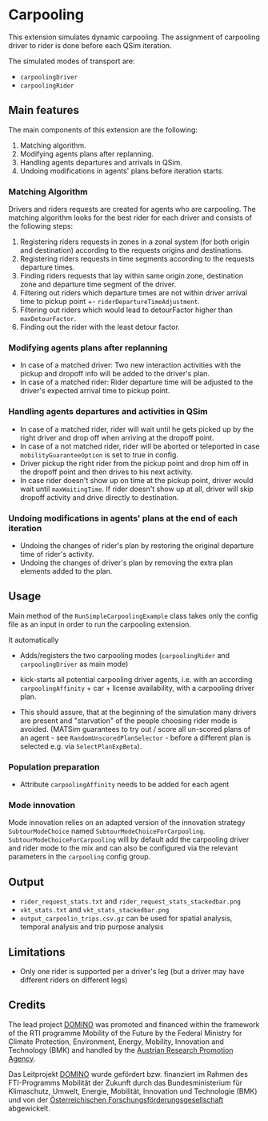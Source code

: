 # Carpooling

This extension simulates dynamic carpooling.
The assignment of carpooling driver to rider is done before each QSim iteration.

The simulated modes of transport are:
- `carpoolingDriver`
- `carpoolingRider`

## Main features

The main components of this extension are the following:

1. Matching algorithm.
2. Modifying agents plans after replanning.
3. Handling agents departures and arrivals in QSim.
4. Undoing modifications in agents' plans before iteration starts.

### Matching Algorithm
Drivers and riders requests are created for agents who are carpooling.
The matching algorithm looks for the best rider for each driver and consists of the following steps:

1. Registering riders requests in zones in a zonal system (for both origin and destination) according to the requests origins and destinations.
2. Registering riders requests in time segments according to the requests departure times.
3. Finding riders requests that lay within same origin zone, destination zone and departure time segment of the driver.
4. Filtering out riders which departure times are not within driver arrival time to pickup point +- `riderDepartureTimeAdjustment`.
5. Filtering out riders which would lead to detourFactor higher than `maxDetourFactor`.
6. Finding out the rider with the least detour factor.

### Modifying agents plans after replanning
- In case of a matched driver: Two new interaction activities with the pickup and dropoff info will be added to the driver's plan.
- In case of a matched rider: Rider departure time will be adjusted to the driver's expected arrival time to pickup point.

### Handling agents departures and activities in QSim
- In case of a matched rider, rider will wait until he gets picked up by the right driver and drop off when arriving at the dropoff point.
- In case of a not matched rider, rider will be aborted or teleported in case `mobilityGuaranteeOption` is set to true in config.
- Driver pickup the right rider from the pickup point and drop him off in the dropoff point and then drives to his next activity.
- In case rider doesn't show up on time at the pickup point, driver would wait until `maxWaitingTime`. If rider doesn't show up at all, driver will skip dropoff activity and drive directly to destination.

### Undoing modifications in agents' plans  at the end of each iteration
- Undoing the changes of rider's plan by restoring the original departure time of rider's activity.
- Undoing the changes of driver's plan by removing the extra plan elements added to the plan.

## Usage

Main method of the `RunSimpleCarpoolingExample` class takes only the config file as an input in order to run the carpooling extension.

It automatically
- Adds/registers the two carpooling modes (`carpoolingRider` and `carpoolingDriver` as main mode)
- kick-starts all potential carpooling driver agents, i.e. with an according `carpoolingAffinity` + car + license availability, with a carpooling driver plan.
  
- This should assure, that at the beginning of the simulation many drivers are present and "starvation" of the people choosing rider mode is avoided.
  (MATSim guarantees to try out / score all un-scored plans of an agent - see `RandomUnscoredPlanSelector` - before a different plan is selected e.g. via `SelectPlanExpBeta`).

### Population preparation

- Attribute `carpoolingAffinity` needs to be added for each agent

### Mode innovation

Mode innovation relies on an adapted version of the innovation strategy `SubtourModeChoice` named `SubtourModeChoiceForCarpooling`.
`SubtourModeChoiceForCarpooling` will by default add the carpooling driver and rider mode to the mix and can also be configured via the relevant parameters in the `carpooling` config group.

## Output

- `rider_request_stats.txt` and `rider_request_stats_stackedbar.png`
- `vkt_stats.txt` and `vkt_stats_stackedbar.png` 
- `output_carpoolin_trips.csv.gz` can be used for spatial analysis, temporal analysis and trip purpose analysis

## Limitations

- Only one rider is supported per a driver's leg (but a driver may have different riders on different legs)

## Credits

The lead project [DOMINO](https://www.domino-maas.at/) was promoted and financed within the framework of the RTI programme Mobility of the Future by the Federal Ministry for Climate Protection, Environment, Energy, Mobility, Innovation and Technology (BMK) and handled by the [Austrian Research Promotion Agency](https://projekte.ffg.at/projekt/3300226).

Das Leitprojekt [DOMINO](https://www.domino-maas.at/) wurde gefördert bzw. finanziert im Rahmen des FTI-Programms Mobilität der Zukunft durch das Bundesministerium für Klimaschutz, Umwelt, Energie, Mobilität, Innovation und Technologie (BMK) und von der [Österreichischen Forschungsförderungsgesellschaft](https://projekte.ffg.at/projekt/3300226) abgewickelt.
